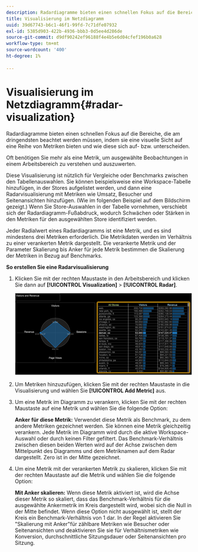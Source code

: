 ```yaml
---
description: Radardiagramme bieten einen schnellen Fokus auf die Bereiche, die am dringendsten beachtet werden müssen, indem sie eine visuelle Sicht auf eine Reihe von Metriken bieten und wie diese sich auf- bzw. unterscheiden.
title: Visualisierung im Netzdiagramm
uuid: 39d67743-b6c1-46f1-99fd-7c71dfe07932
exl-id: 5385d903-422b-4936-bbb3-0d5ee4d286de
source-git-commit: d9df90242ef96188f4e4b5e6d04cfef196b0a628
workflow-type: tm+mt
source-wordcount: '400'
ht-degree: 1%

---
```


# Visualisierung im Netzdiagramm{#radar-visualization}

Radardiagramme bieten einen schnellen Fokus auf die Bereiche, die am dringendsten beachtet werden müssen, indem sie eine visuelle Sicht auf eine Reihe von Metriken bieten und wie diese sich auf- bzw. unterscheiden.

Oft benötigen Sie mehr als eine Metrik, um ausgewählte Beobachtungen in einem Arbeitsbereich zu verstehen und auszuwerten.

Diese Visualisierung ist nützlich für Vergleiche oder Benchmarks zwischen den Tabellenauswahlen. Sie können beispielsweise eine Workspace-Tabelle hinzufügen, in der Stores aufgelistet werden, und dann eine Radarvisualisierung mit Metriken wie Umsatz, Besucher und Seitenansichten hinzufügen. (Wie im folgenden Beispiel auf dem Bildschirm gezeigt.) Wenn Sie Store-Auswahlen in der Tabelle vornehmen, verschiebt sich der Radardiagramm-Fußabdruck, wodurch Schwächen oder Stärken in den Metriken für den ausgewählten Store identifiziert werden.

Jeder Radialwert eines Radardiagramms ist eine Metrik, und es sind mindestens drei Metriken erforderlich. Die Metrikdaten werden im Verhältnis zu einer verankerten Metrik dargestellt. Die verankerte Metrik und der Parameter Skalierung bis Anker für jede Metrik bestimmen die Skalierung der Metriken in Bezug auf Benchmarks.

**So erstellen Sie eine Radarvisualisierung**

1. Klicken Sie mit der rechten Maustaste in den Arbeitsbereich und klicken Sie dann auf **[!UICONTROL Visualization]** > **[!UICONTROL Radar]**.

   ![](assets/client-rad.png)

1. Um Metriken hinzuzufügen, klicken Sie mit der rechten Maustaste in die Visualisierung und wählen Sie **[!UICONTROL Add Metric]** aus.
1. Um eine Metrik im Diagramm zu verankern, klicken Sie mit der rechten Maustaste auf eine Metrik und wählen Sie die folgende Option:

   **Anker für diese Metrik:** Verwendet diese Metrik als Benchmark, zu dem andere Metriken gezeichnet werden. Sie können eine Metrik gleichzeitig verankern. Jede Metrik im Diagramm wird durch die aktive Workspace-Auswahl oder durch keinen Filter gefiltert. Das Benchmark-Verhältnis zwischen diesen beiden Werten wird auf der Achse zwischen dem Mittelpunkt des Diagramms und dem Metriknamen auf dem Radar dargestellt. Zero ist in der Mitte gezeichnet.

1. Um eine Metrik mit der verankerten Metrik zu skalieren, klicken Sie mit der rechten Maustaste auf die Metrik und wählen Sie die folgende Option:

   **Mit Anker skalieren:** Wenn diese Metrik aktiviert ist, wird die Achse dieser Metrik so skaliert, dass das Benchmark-Verhältnis für die ausgewählte Ankermetrik im Kreis dargestellt wird, wobei sich die Null in der Mitte befindet. Wenn diese Option nicht ausgewählt ist, stellt der Kreis ein Benchmark-Verhältnis von 1 dar. In der Regel aktivieren Sie &quot;Skalierung mit Anker&quot;für zählbare Metriken wie Besucher oder Seitenansichten und deaktivieren Sie sie für Verhältnismetriken wie Konversion, durchschnittliche Sitzungsdauer oder Seitenansichten pro Sitzung.
